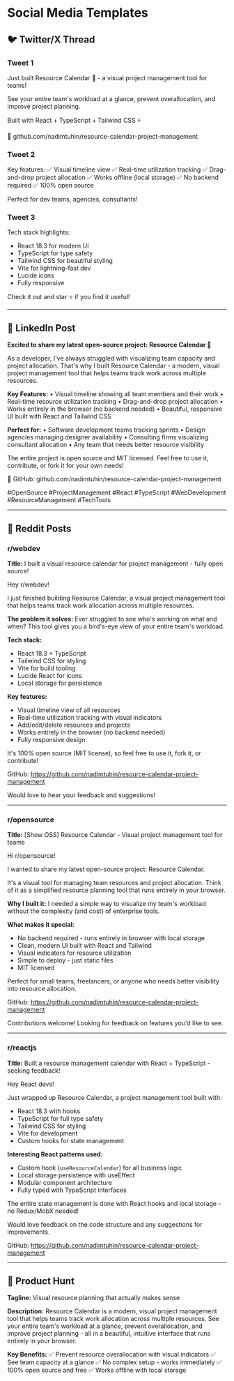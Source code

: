 # Social Media Templates

## 🐦 Twitter/X Thread

### Tweet 1
Just built Resource Calendar 📅 - a visual project management tool for teams!

See your entire team's workload at a glance, prevent overallocation, and improve project planning.

Built with React + TypeScript + Tailwind CSS ⚡

🔗 github.com/nadimtuhin/resource-calendar-project-management

### Tweet 2
Key features:
✅ Visual timeline view
✅ Real-time utilization tracking
✅ Drag-and-drop project allocation
✅ Works offline (local storage)
✅ No backend required
✅ 100% open source

Perfect for dev teams, agencies, consultants!

### Tweet 3
Tech stack highlights:
- React 18.3 for modern UI
- TypeScript for type safety
- Tailwind CSS for beautiful styling
- Vite for lightning-fast dev
- Lucide icons
- Fully responsive

Check it out and star ⭐ if you find it useful!

---

## 📱 LinkedIn Post

**Excited to share my latest open-source project: Resource Calendar 📅**

As a developer, I've always struggled with visualizing team capacity and project allocation. That's why I built Resource Calendar - a modern, visual project management tool that helps teams track work across multiple resources.

**Key Features:**
• Visual timeline showing all team members and their work
• Real-time resource utilization tracking
• Drag-and-drop project allocation
• Works entirely in the browser (no backend needed)
• Beautiful, responsive UI built with React and Tailwind CSS

**Perfect for:**
• Software development teams tracking sprints
• Design agencies managing designer availability
• Consulting firms visualizing consultant allocation
• Any team that needs better resource visibility

The entire project is open source and MIT licensed. Feel free to use it, contribute, or fork it for your own needs!

🔗 GitHub: github.com/nadimtuhin/resource-calendar-project-management

#OpenSource #ProjectManagement #React #TypeScript #WebDevelopment #ResourceManagement #TechTools

---

## 📘 Reddit Posts

### r/webdev

**Title:** I built a visual resource calendar for project management - fully open source!

Hey r/webdev! 

I just finished building Resource Calendar, a visual project management tool that helps teams track work allocation across multiple resources. 

**The problem it solves:** Ever struggled to see who's working on what and when? This tool gives you a bird's-eye view of your entire team's workload.

**Tech stack:**
- React 18.3 + TypeScript
- Tailwind CSS for styling
- Vite for build tooling
- Lucide React for icons
- Local storage for persistence

**Key features:**
- Visual timeline view of all resources
- Real-time utilization tracking with visual indicators
- Add/edit/delete resources and projects
- Works entirely in the browser (no backend needed)
- Fully responsive design

It's 100% open source (MIT license), so feel free to use it, fork it, or contribute!

GitHub: https://github.com/nadimtuhin/resource-calendar-project-management

Would love to hear your feedback and suggestions!

---

### r/opensource

**Title:** [Show OSS] Resource Calendar - Visual project management tool for teams

Hi r/opensource!

I wanted to share my latest open-source project: Resource Calendar.

It's a visual tool for managing team resources and project allocation. Think of it as a simplified resource planning tool that runs entirely in your browser.

**Why I built it:** I needed a simple way to visualize my team's workload without the complexity (and cost) of enterprise tools.

**What makes it special:**
- No backend required - runs entirely in browser with local storage
- Clean, modern UI built with React and Tailwind
- Visual indicators for resource utilization
- Simple to deploy - just static files
- MIT licensed

Perfect for small teams, freelancers, or anyone who needs better visibility into resource allocation.

GitHub: https://github.com/nadimtuhin/resource-calendar-project-management

Contributions welcome! Looking for feedback on features you'd like to see.

---

### r/reactjs

**Title:** Built a resource management calendar with React + TypeScript - seeking feedback!

Hey React devs!

Just wrapped up Resource Calendar, a project management tool built with:
- React 18.3 with hooks
- TypeScript for full type safety
- Tailwind CSS for styling
- Vite for development
- Custom hooks for state management

**Interesting React patterns used:**
- Custom hook (`useResourceCalendar`) for all business logic
- Local storage persistence with useEffect
- Modular component architecture
- Fully typed with TypeScript interfaces

The entire state management is done with React hooks and local storage - no Redux/MobX needed!

Would love feedback on the code structure and any suggestions for improvements.

GitHub: https://github.com/nadimtuhin/resource-calendar-project-management

---

## 🎥 Product Hunt

**Tagline:** Visual resource planning that actually makes sense

**Description:**
Resource Calendar is a modern, visual project management tool that helps teams track work allocation across multiple resources. See your entire team's workload at a glance, prevent overallocation, and improve project planning - all in a beautiful, intuitive interface that runs entirely in your browser.

**Key Benefits:**
✅ Prevent resource overallocation with visual indicators
✅ See team capacity at a glance
✅ No complex setup - works immediately
✅ 100% open source and free
✅ Works offline with local storage